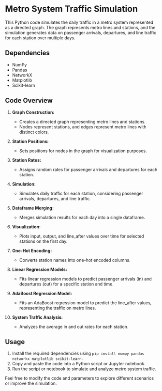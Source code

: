 # Metro System Traffic Simulation

This Python code simulates the daily traffic in a metro system represented as a directed graph. The graph represents metro lines and stations, and the simulation generates data on passenger arrivals, departures, and line traffic for each station over multiple days.

## Dependencies
- NumPy
- Pandas
- NetworkX
- Matplotlib
- Scikit-learn

## Code Overview

1. **Graph Construction:**
   - Creates a directed graph representing metro lines and stations.
   - Nodes represent stations, and edges represent metro lines with distinct colors.

2. **Station Positions:**
   - Sets positions for nodes in the graph for visualization purposes.

3. **Station Rates:**
   - Assigns random rates for passenger arrivals and departures for each station.

4. **Simulation:**
   - Simulates daily traffic for each station, considering passenger arrivals, departures, and line traffic.

5. **Dataframe Merging:**
   - Merges simulation results for each day into a single dataframe.

6. **Visualization:**
   - Plots input, output, and line_after values over time for selected stations on the first day.

7. **One-Hot Encoding:**
   - Converts station names into one-hot encoded columns.

8. **Linear Regression Models:**
   - Fits linear regression models to predict passenger arrivals (in) and departures (out) for a specific station and time.

9. **AdaBoost Regression Model:**
   - Fits an AdaBoost regression model to predict the line_after values, representing the traffic on metro lines.

10. **System Traffic Analysis:**
    - Analyzes the average in and out rates for each station.

## Usage
1. Install the required dependencies using `pip install numpy pandas networkx matplotlib scikit-learn`.
2. Copy and paste the code into a Python script or Jupyter notebook.
3. Run the script or notebook to simulate and analyze metro system traffic.

Feel free to modify the code and parameters to explore different scenarios or improve the simulation.
